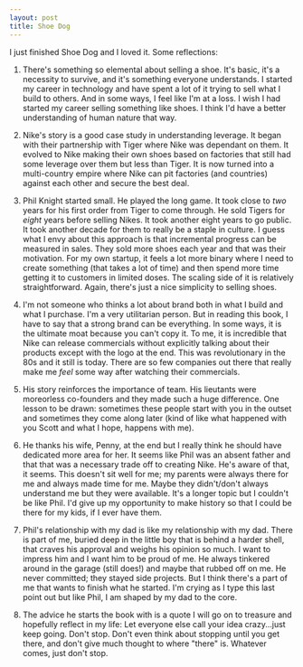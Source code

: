 ```yaml
---
layout: post
title: Shoe Dog
---
```


I just finished Shoe Dog and I loved it. Some reflections:

1. There's something so elemental about selling a shoe. It's basic, it's a necessity to survive, and it's something everyone understands. I started my career in technology and have spent a lot of it trying to sell what I build to others. And in some ways, I feel like I'm at a loss. I wish I had started my career selling something like shoes. I think I'd have a better understanding of human nature that way.

2. Nike's story is a good case study in understanding leverage. It began with their partnership with Tiger where Nike was dependant on them. It evolved to Nike making their own shoes based on factories that still had some leverage over them but less than Tiger. It is now turned into a multi-country empire where Nike can pit factories (and countries) against each other and secure the best deal. 

3. Phil Knight started small. He played the long game. It took close to _two_ years for his first order from Tiger to come through. He sold Tigers for _eight_ years before selling Nikes. It took another eight years to go public. It took another decade for them to really be a staple in culture. I guess what I envy about this approach is that incremental progress can be measured in sales. They sold more shoes each year and that was their motivation. For my own startup, it feels a lot more binary where I need to create something (that takes a lot of time) and then spend more time getting it to customers in limited doses. The scaling side of it is relatively straightforward. Again, there's just a nice simplicity to selling shoes.

4. I'm not someone who thinks a lot about brand both in what I build and what I purchase. I'm a very utilitarian person. But in reading this book, I have to say that a strong brand can be everything. In some ways, it is the ultimate moat because you can't copy it. To me, it is incredible that Nike can release commercials without explicitly talking about their products except with the logo at the end. This was revolutionary in the 80s and it still is today. There are so few companies out there that really make me _feel_ some way after watching their commercials.

5. His story reinforces the importance of team. His lieutants were moreorless co-founders and they made such a huge difference. One lesson to be drawn: sometimes these people start with you in the outset and sometimes they come along later (kind of like what happened with you Scott and what I hope, happens with me).

6. He thanks his wife, Penny, at the end but I really think he should have dedicated more area for her. It seems like Phil was an absent father and that that was a necessary trade off to creating Nike. He's aware of that, it seems. This doesn't sit well for me; my parents were always there for me and always made time for me. Maybe they didn't/don't always understand me but they were available. It's a longer topic but I couldn't be like Phil. I'd give up my opportunity to make history so that I could be there for my kids, if I ever have them.

7. Phil's relationship with my dad is like my relationship with my dad. There is part of me, buried deep in the little boy that is behind a harder shell, that craves his approval and weighs his opinion so much. I want to impress him and I want him to be proud of me. He always tinkered around in the garage (still does!) and maybe that rubbed off on me. He never committed; they stayed side projects. But I think there's a part of me that wants to finish what he started. I'm crying as I type this last point out but like Phil, I am shaped by my dad to the core.

8. The advice he starts the book with is a quote I will go on to treasure and hopefully reflect in my life: Let everyone else call your idea crazy...just keep going. Don't stop. Don't even think about stopping until you get there, and don't give much thought to where "there" is. Whatever comes, just don't stop.

